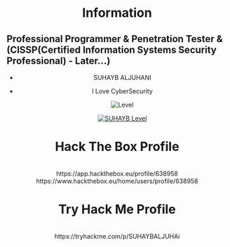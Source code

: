 <div align="center"><h1>Information</h1></div>
<h2>Professional Programmer & Penetration Tester & (CISSP(Certified Information Systems Security Professional) - Later...)</h2>
<div align="center">
  
- SUHAYB ALJUHANI
  
- I Love CyberSecurity
  
  ![Level](https://github-readme-stats.vercel.app/api/top-langs/?username=SUHAYB-MACHINELEARNING-FULL-STACK&theme=dark)
  
  [![SUHAYB Level](https://github-readme-stats.vercel.app/api?username=SUHAYB-MACHINELEARNING-FULL-STACK&count_private=true&show_icons=true&theme=dark&hide_rank=false)](https://github.com/anuraghazra/github-readme-stats)
  
</div>

<div align="center"><h1>Hack The Box Profile</h1><br /> https://app.hackthebox.eu/profile/638958 <br /> https://www.hackthebox.eu/home/users/profile/638958</div>
<div align="center"><h1>Try Hack Me Profile</h1><br />https://tryhackme.com/p/SUHAYBALJUHAi</div>
